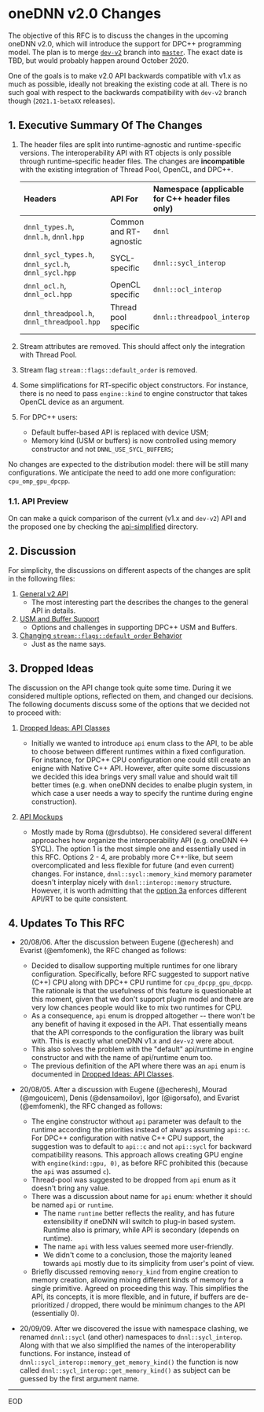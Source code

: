 # oneDNN v2.0 Changes

The objective of this RFC is to discuss the changes in the upcoming oneDNN
v2.0, which will introduce the support for DPC++ programming model.
The plan is to merge
[`dev-v2`](https://github.com/oneapi-src/oneDNN/tree/dev-v2) branch into
[`master`](https://github.com/oneapi-src/oneDNN/tree/master). The exact date
is TBD, but would probably happen around October 2020.

One of the goals is to make v2.0 API backwards compatible with v1.x as much as
possible, ideally not breaking the existing code at all. There is no such goal
with respect to the backwards compatibility with `dev-v2` branch though
(`2021.1-betaXX` releases).

## 1. Executive Summary Of The Changes

1. The header files are split into runtime-agnostic and runtime-specific
   versions. The interoperability API with RT objects is only possible through
   runtime-specific header files. The changes are **incompatible** with the
   existing integration of Thread Pool, OpenCL, and DPC++.

   | Headers                                             | API For                | Namespace (applicable for C++ header files only) |
   | :--                                                 | :--                    | :--                                              |
   | `dnnl_types.h`, `dnnl.h`, `dnnl.hpp`                | Common and RT-agnostic | `dnnl`                                           |
   | `dnnl_sycl_types.h`, `dnnl_sycl.h`, `dnnl_sycl.hpp` | SYCL-specific          | `dnnl::sycl_interop`                             |
   | `dnnl_ocl.h`, `dnnl_ocl.hpp`                        | OpenCL specific        | `dnnl::ocl_interop`                              |
   | `dnnl_threadpool.h`, `dnnl_threadpool.hpp`          | Thread pool specific   | `dnnl::threadpool_interop`                       |

2. Stream attributes are removed. This should affect only the integration with
   Thread Pool.

3. Stream flag `stream::flags::default_order` is removed.

4. Some simplifications for RT-specific object constructors. For instance,
   there is no need to pass `engine::kind` to engine constructor that takes
   OpenCL device as an argument.

5. For DPC++ users:
   - Default buffer-based API is replaced with device USM;
   - Memory kind (USM or buffers) is now controlled using memory constructor
     and not `DNNL_USE_SYCL_BUFFERS`;

No changes are expected to the distribution model: there will be still many
configurations. We anticipate the need to add one more configuration:
`cpu_omp_gpu_dpcpp`.

### 1.1. API Preview

On can make a quick comparison of the current (v1.x and `dev-v2`) API and the
proposed one by checking the [api-simplified](api-simplified/) directory.

## 2. Discussion

For simplicity, the discussions on different aspects of the changes are split
in the following files:

1. [General v2 API](general-v2-api.md)
   - The most interesting part the describes the changes to the general API in
     details.
2. [USM and Buffer Support](usm-and-buffer-support.md)
   - Options and challenges in supporting DPC++ USM and Buffers.
3. [Changing `stream::flags::default_order` Behavior](changing-stream-flags-default-order-behavior.md)
   - Just as the name says.

## 3. Dropped Ideas

The discussion on the API change took quite some time. During it we considered
multiple options, reflected on them, and changed our decisions. The following
documents discuss some of the options that we decided not to proceed with:

1. [Dropped Ideas: API Classes](dropped-ideas-api-classes.md)
   - Initially we wanted to introduce `api` enum class to the API, to be able
     to choose between different runtimes within a fixed configuration. For
     instance, for DPC++ CPU configuration one could still create an enigne
     with Native C++ API. However, after quite some discussions we decided this
     idea brings very small value and should wait till better times (e.g. when
     oneDNN decides to enalbe plugin system, in which case a user needs a way
     to specify the runtime during engine construction).

2. [API Mockups](history/api-mockups/)
   - Mostly made by Roma (@rsdubtso). He considered several different
     approaches how organize the interoperability API (e.g. oneDNN <-> SYCL).
     The option 1 is the most simple one and essentially used in this RFC.
     Options 2 - 4, are probably more C++-like, but seem overcomplicated and
     less flexible for future (and even current) changes. For instance,
     `dnnl::sycl::memory_kind` memory parameter doesn't interplay nicely with
     `dnnl::interop::memory` structure. However, it is worth admitting that
     the [option 3a](history/api-mockups/option3a/) enforces different API/RT
     to be quite consistent.

## 4. Updates To This RFC

- 20/08/06. After the discussion between Eugene (@echeresh) and Evarist
  (@emfomenk), the RFC changed as follows:
  - Decided to disallow supporting multiple runtimes for one library
    configuration. Specifically, before RFC suggested to support native (C++)
    CPU along with DPC++ CPU runtime for `cpu_dpcpp_gpu_dpcpp`. The rationale
    is that the usefulness of this feature is questionable at this moment,
    given that we don't support plugin model and there are very low chances
    people would like to mix two runtimes for CPU.
  - As a consequence, `api` enum is dropped altogether -- there won't be any
    benefit of having it exposed in the API. That essentially means that the
    API corresponds to the configuration the library was built with. This is
    exactly what oneDNN v1.x and `dev-v2` were about.
  - This also solves the problem with the "default" api/runtime in engine
    constructor and with the name of api/runtime enum too.
  - The previous definition of the API where there was an `api` enum is
    documented in [Dropped Ideas: API Classes](dropped-ideas-api-classes.md).

- 20/08/05. After a discussion with Eugene (@echeresh), Mourad (@mgouicem),
  Denis (@densamoilov), Igor (@igorsafo), and Evarist (@emfomenk), the RFC
  changed as follows:
  - The engine constructor without `api` parameter was default to the runtime
    according the priorities instead of always assuming `api::c`. For DPC++
    configuration with native C++ CPU support, the suggestion was to default to
    `api::c` and not `api::sycl` for backward compatibility reasons. This
    approach allows creating GPU engine with `engine(kind::gpu, 0)`, as before
    RFC prohibited this (because the `api` was assumed `c`).
  - Thread-pool was suggested to be dropped from `api` enum as it doesn't bring
    any value.
  - There was a discussion about name for `api` enum: whether it should be
    named `api` or `runtime`.
    - The name `runtime` better reflects the reality, and has future
      extensibility if oneDNN will switch to plug-in based system. Runtime
      also is primary, while API is secondary (depends on runtime).
    - The name `api` with less values seemed more user-friendly.
    - We didn't come to a conclusion, those the majority leaned towards
      `api` mostly due to its simplicity from user's point of view.
  - Briefly discussed removing `memory_kind` from engine creation to memory
    creation, allowing mixing different kinds of memory for a single primitive.
    Agreed on proceeding this way. This simplifies the API, its concepts, it is
    more flexible, and in future, if buffers are de-prioritized / dropped,
    there would be minimum changes to the API (essentially 0).

- 20/09/09. After we discovered the issue with namespace clashing, we renamed
  `dnnl::sycl` (and other) namespaces to `dnnl::sycl_interop`. Along with that
  we also simplified the names of the interoperability functions. For instance,
  instead of `dnnl::sycl_interop::memory_get_memory_kind()` the function is now
  called `dnnl::sycl_interop::get_memory_kind()` as subject can be guessed by
  the first argument name.


---

EOD
